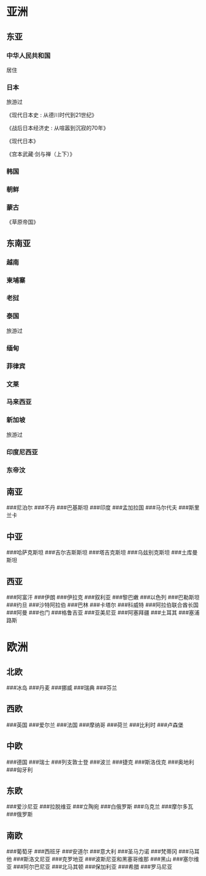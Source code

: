 # 亚洲
## 东亚
### 中华人民共和国
居住

### 日本
旅游过

《现代日本史 : 从德川时代到21世纪》

《战后日本经济史 : 从喧嚣到沉寂的70年》

《现代日本》

《宫本武藏·剑与禅（上下）》

### 韩国

### 朝鲜

### 蒙古
《草原帝国》

## 东南亚
### 越南
### 柬埔寨
### 老挝
### 泰国
旅游过
### 缅甸
### 菲律宾
### 文莱
### 马来西亚
### 新加坡
旅游过

### 印度尼西亚
### 东帝汶
## 南亚
###尼泊尔
###不丹
###巴基斯坦
###印度
###孟加拉国
###马尔代夫
###斯里兰卡
## 中亚
###哈萨克斯坦
###吉尔吉斯斯坦
###塔吉克斯坦
###乌兹别克斯坦
###土库曼斯坦
## 西亚
###阿富汗
###伊朗
###伊拉克
###叙利亚
###黎巴嫩
###以色列
###巴勒斯坦
###约旦
###沙特阿拉伯
###巴林
###卡塔尔
###科威特
###阿拉伯联合酋长国
###阿曼
###也门
###格鲁吉亚
###亚美尼亚
###阿塞拜疆
###土耳其
###塞浦路斯

# 欧洲
## 北欧
###冰岛
###丹麦
###挪威
###瑞典
###芬兰
## 西欧
###英国
###爱尔兰
###法国
###摩纳哥
###荷兰
###比利时
###卢森堡
## 中欧
###德国
###瑞士
###列支敦士登
###波兰
###捷克
###斯洛伐克
###奥地利
###匈牙利
## 东欧
###爱沙尼亚
###拉脱维亚
###立陶宛
###白俄罗斯
###乌克兰
###摩尔多瓦
###俄罗斯
## 南欧
###葡萄牙
###西班牙
###安道尔
###意大利
###圣马力诺
###梵蒂冈
###马耳他
###斯洛文尼亚
###克罗地亚
###波斯尼亚和黑塞哥维那
###黑山
###塞尔维亚
###阿尔巴尼亚
###北马其顿
###保加利亚
###希腊
###罗马尼亚
